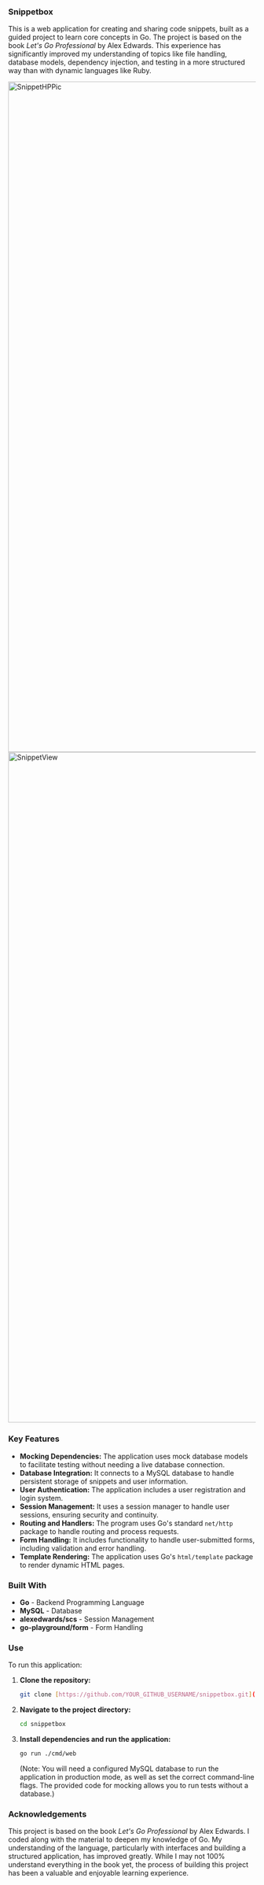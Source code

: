 ### Snippetbox

This is a web application for creating and sharing code snippets, built as a guided project to learn core concepts in Go. The project is based on the book *Let's Go Professional* by Alex Edwards. This experience has significantly improved my understanding of topics like file handling, database models, dependency injection, and testing in a more structured way than with dynamic languages like Ruby.

<img width="1278" height="1363" alt="SnippetHPPic" src="https://github.com/user-attachments/assets/88cf31dc-95cd-4115-9482-1e9c27dca618" />
<img width="1278" height="1363" alt="SnippetView" src="https://github.com/user-attachments/assets/51a35f95-0b3a-4087-86a0-2206f15e91b7" />




### Key Features

* **Mocking Dependencies:** The application uses mock database models to facilitate testing without needing a live database connection.
* **Database Integration:** It connects to a MySQL database to handle persistent storage of snippets and user information.
* **User Authentication:** The application includes a user registration and login system.
* **Session Management:** It uses a session manager to handle user sessions, ensuring security and continuity.
* **Routing and Handlers:** The program uses Go's standard `net/http` package to handle routing and process requests.
* **Form Handling:** It includes functionality to handle user-submitted forms, including validation and error handling.
* **Template Rendering:** The application uses Go's `html/template` package to render dynamic HTML pages.

### Built With

* **Go** - Backend Programming Language
* **MySQL** - Database
* **alexedwards/scs** - Session Management
* **go-playground/form** - Form Handling

### Use

To run this application:

1.  **Clone the repository:**
    ```bash
    git clone [https://github.com/YOUR_GITHUB_USERNAME/snippetbox.git](https://github.com/YOUR_GITHUB_USERNAME/snippetbox.git)
    ```
2.  **Navigate to the project directory:**
    ```bash
    cd snippetbox
    ```
3.  **Install dependencies and run the application:**
    ```bash
    go run ./cmd/web
    ```
    (Note: You will need a configured MySQL database to run the application in production mode, as well as set the correct command-line flags. The provided code for mocking allows you to run tests without a database.)

### Acknowledgements

This project is based on the book *Let's Go Professional* by Alex Edwards. I coded along with the material to deepen my knowledge of Go. My understanding of the language, particularly with interfaces and building a structured application, has improved greatly. While I may not 100% understand everything in the book yet, the process of building this project has been a valuable and enjoyable learning experience.
